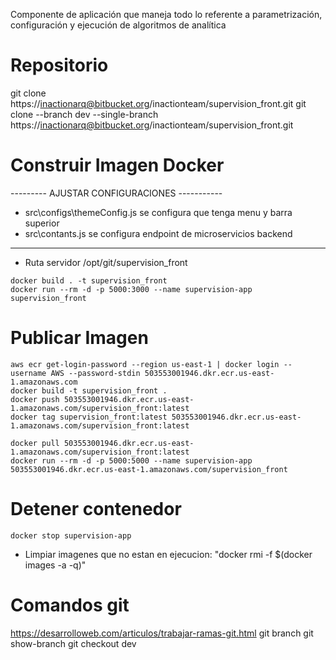 Componente de aplicación que maneja todo lo referente a parametrización, configuración y ejecución de algoritmos de analítica

# Repositorio
git clone https://inactionarq@bitbucket.org/inactionteam/supervision_front.git
git clone --branch dev --single-branch https://inactionarq@bitbucket.org/inactionteam/supervision_front.git

# Construir Imagen Docker

--------- AJUSTAR CONFIGURACIONES -----------
* src\configs\themeConfig.js se configura que tenga menu y barra superior
* src\contants.js se configura endpoint de microservicios backend

------
* Ruta servidor /opt/git/supervision_front

```
docker build . -t supervision_front
docker run --rm -d -p 5000:3000 --name supervision-app supervision_front
```

# Publicar Imagen
```
aws ecr get-login-password --region us-east-1 | docker login --username AWS --password-stdin 503553001946.dkr.ecr.us-east-1.amazonaws.com
docker build -t supervision_front .
docker push 503553001946.dkr.ecr.us-east-1.amazonaws.com/supervision_front:latest
docker tag supervision_front:latest 503553001946.dkr.ecr.us-east-1.amazonaws.com/supervision_front:latest

docker pull 503553001946.dkr.ecr.us-east-1.amazonaws.com/supervision_front:latest
docker run --rm -d -p 5000:5000 --name supervision-app 503553001946.dkr.ecr.us-east-1.amazonaws.com/supervision_front

```

# Detener contenedor
```
docker stop supervision-app
```

* Limpiar imagenes que no estan en ejecucion: "docker rmi -f $(docker images -a -q)"

# Comandos git
https://desarrolloweb.com/articulos/trabajar-ramas-git.html
git branch
git show-branch
git checkout dev
